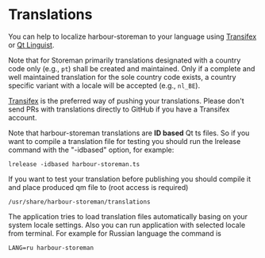 # Translations

You can help to localize harbour-storeman to your language using [Transifex](https://www.transifex.com/mentaljam/harbour-storeman) or [Qt Linguist](http://doc.qt.io/qt-5/qtlinguist-index.html).

Note that for Storeman primarily translations designated with a country code only (e.g., `pt`) shall be created and maintained.  Only if a complete and well maintained translation for the sole country code exists, a country specific variant with a locale will be accepted (e.g., `nl_BE`).

[Transifex](https://www.transifex.com/mentaljam/harbour-storeman) is the preferred way of pushing your translations. Please don't send PRs with translations directly to GitHub if you have a Transifex account.

Note that harbour-storeman translations are **ID based** Qt ts files. So if you want to compile a translation file for testing you should run the lrelease command with the "-idbased" option, for example:

    lrelease -idbased harbour-storeman.ts

If you want to test your translation before publishing you should compile it and place produced qm file to (root access is required)

    /usr/share/harbour-storeman/translations

The application tries to load translation files automatically basing on your system locale settings. Also you can run application with selected locale from terminal. For example for Russian language the command is

    LANG=ru harbour-storeman
